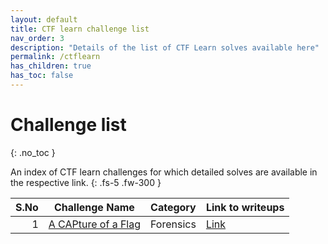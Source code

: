```yaml
---
layout: default
title: CTF learn challenge list
nav_order: 3
description: "Details of the list of CTF Learn solves available here"
permalink: /ctflearn
has_children: true
has_toc: false
---
```


# Challenge list
{: .no_toc }

An index of CTF learn challenges for which detailed solves are available in the respective link.
{: .fs-5 .fw-300 }

| S.No | Challenge Name                                            | Category  | Link to writeups            |
| ---: | --------------------------------------------------------- | :-------- | :-------------------------- |
|    1 | [A CAPture of a Flag](https://ctflearn.com/challenge/356) | Forensics | [Link](ctflearn/acapofflag) |